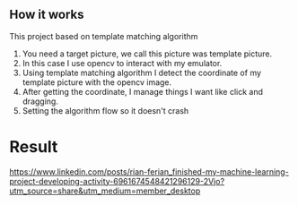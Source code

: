 ## How it works

This project based on template matching algorithm
1. You need a target picture, we call this picture was template picture.
2. In this case I use opencv to interact with my emulator.
3. Using template matching algorithm I detect the coordinate of my template picture with the opencv image.
4. After getting the coordinate, I manage things I want like click and dragging.
5. Setting the algorithm flow so it doesn't crash

# Result
https://www.linkedin.com/posts/rian-ferian_finished-my-machine-learning-project-developing-activity-6961674548421296129-2Vjo?utm_source=share&utm_medium=member_desktop
